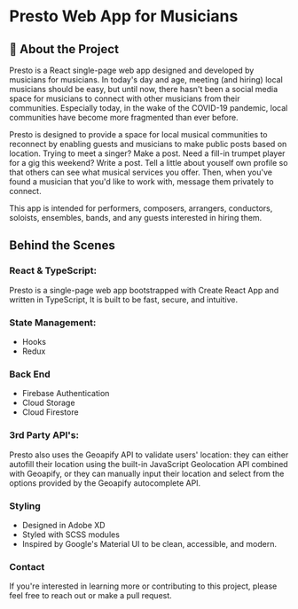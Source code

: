 # Presto Web App for Musicians

## 🎵 About the Project

Presto is a React single-page web app designed and developed by musicians for
musicians. In today's day and age, meeting (and hiring) local musicians should
be easy, but until now, there hasn't been a social media space for musicians to
connect with other musicians from their communities. Especially today, in the
wake of the COVID-19 pandemic, local communities have become more fragmented
than ever before.

Presto is designed to provide a space for local musical communities to reconnect
by enabling guests and musicians to make public posts based on location. Trying
to meet a singer? Make a post. Need a fill-in trumpet player for a gig this
weekend? Write a post. Tell a little about youself own profile so that others
can see what musical services you offer. Then, when you've found a musician that
you'd like to work with, message them privately to connect.

This app is intended for performers, composers, arrangers, conductors, soloists,
ensembles, bands, and any guests interested in hiring them.

## Behind the Scenes

### React & TypeScript:

Presto is a single-page web app bootstrapped with Create React App and written
in TypeScript, It is built to be fast, secure, and intuitive.

### State Management:

- Hooks
- Redux

### Back End

- Firebase Authentication
- Cloud Storage
- Cloud Firestore

### 3rd Party API's:

Presto also uses the Geoapify API to validate users' location: they can either
autofill their location using the built-in JavaScript Geolocation API combined
with Geoapify, or they can manually input their location and select from the
options provided by the Geoapify autocomplete API.

### Styling

- Designed in Adobe XD
- Styled with SCSS modules
- Inspired by Google's Material UI to be clean, accessible, and modern.

### Contact

If you're interested in learning more or contributing to this project, please
feel free to reach out or make a pull request.

